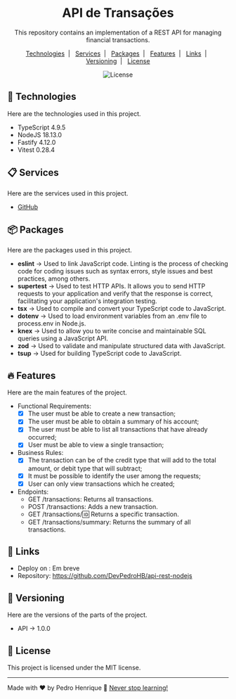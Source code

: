 <h1 align="center">API de Transações</h1>

<p align="center">
  This repository contains an implementation of a REST API for managing financial transactions.
</p>

<p align="center">
  <a href="#-technologies">Technologies</a>&nbsp;&nbsp;|&nbsp;&nbsp;
  <a href="#-services">Services</a>&nbsp;&nbsp;|&nbsp;&nbsp;
  <a href="#-packages">Packages</a>&nbsp;&nbsp;|&nbsp;&nbsp;
  <a href="#-features">Features</a>&nbsp;&nbsp;|&nbsp;&nbsp;
  <a href="#-links">Links</a>&nbsp;&nbsp;|&nbsp;&nbsp;
  <a href="#-versioning">Versioning</a>&nbsp;&nbsp;|&nbsp;&nbsp;
  <a href="#memo-license">License</a>
</p>

<p align="center">
  <img alt="License" src="https://img.shields.io/static/v1?label=license&message=MIT&color=49AA26&labelColor=000000">
</p>

## 🚀 Technologies

Here are the technologies used in this project.

- TypeScript 4.9.5
- NodeJS 18.13.0
- Fastify 4.12.0
- Vitest 0.28.4

## 📋 Services

Here are the services used in this project.

- [GitHub](https://github.com/)

## 📦 Packages

Here are the packages used in this project.

- <b>eslint</b> -> Used to link JavaScript code. Linting is the process of checking code for coding issues such as syntax errors, style issues and best practices, among others.
- <b>supertest</b> -> Used to test HTTP APIs. It allows you to send HTTP requests to your application and verify that the response is correct, facilitating your application's integration testing.
- <b>tsx</b> -> Used to compile and convert your TypeScript code to JavaScript.
- <b>dotenv</b> -> Used to load environment variables from an .env file to process.env in Node.js.
- <b>knex</b> -> Used to allow you to write concise and maintainable SQL queries using a JavaScript API.
- <b>zod</b> -> Used to validate and manipulate structured data with JavaScript.
- <b>tsup</b> -> Used for building TypeScript code to JavaScript.

## 🔥 Features

Here are the main features of the project.

- Functional Requirements:
  - [x] The user must be able to create a new transaction;
  - [x] The user must be able to obtain a summary of his account;
  - [x] The user must be able to list all transactions that have already occurred;
  - [x] User must be able to view a single transaction;
- Business Rules:
  - [x] The transaction can be of the credit type that will add to the total amount, or debit type that will subtract;
  - [x] It must be possible to identify the user among the requests;
  - [x] User can only view transactions which he created;
- Endpoints:
  - GET /transactions: Returns all transactions.
  - POST /transactions: Adds a new transaction.
  - GET /transactions/:id: Returns a specific transaction.
  - GET /transactions/summary: Returns the summary of all transactions.

## 📎 Links

- Deploy on [](): Em breve
- Repository: https://github.com/DevPedroHB/api-rest-nodejs

## 🔰 Versioning

Here are the versions of the parts of the project.

- API -> 1.0.0

## :memo: License

This project is licensed under the MIT license.

---

Made with ♥ by Pedro Henrique 🚀 [Never stop learning!](https://github.com/DevPedroHB)
